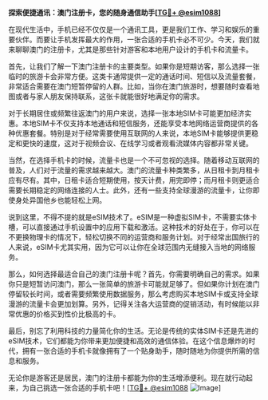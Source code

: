 **探索便捷通讯：澳门注册卡，您的随身通信助手[[TG💪+ @esim1088](https://t.me/s/esim1088)]**

在现代生活中，手机已经不仅仅是一个通讯工具，更是我们工作、学习和娱乐的重要伙伴。而要让手机发挥最大的作用，一张合适的手机卡必不可少。今天，我们就来聊聊澳门的注册卡，尤其是那些针对游客和本地用户设计的手机卡和流量卡。

首先，让我们了解一下澳门注册卡的主要类型。如果你是短期访客，那么选择一张临时的旅游卡会非常方便。这类卡通常提供一定的通话时间、短信以及流量套餐，非常适合需要在澳门短暂停留的人群。比如，当你在澳门旅游时，想要随时查看地图或者与家人朋友保持联系，这张卡就能很好地满足你的需求。

对于长期居住或频繁往返澳门的用户来说，选择一张本地SIM卡可能更加经济实惠。本地SIM卡不仅支持本地通话和短信服务，还能享受本地网络运营商提供的各种优惠套餐。特别是对于经常需要使用互联网的人来说，本地SIM卡能够提供更稳定和更快的速度，这对于视频会议、在线学习或者观看流媒体内容都非常关键。

当然，在选择手机卡的时候，流量卡也是一个不可忽视的选择。随着移动互联网的普及，人们对于流量的需求越来越大。澳门的流量卡种类繁多，从日租卡到月租卡应有尽有。其中，日租卡适合短期使用，按天计费，用完即停；而月租卡则更适合需要长期稳定的网络连接的人士。此外，还有一些支持全球漫游的流量卡，让你即使身处异国他乡也能轻松上网。

说到这里，不得不提的就是eSIM技术了。eSIM是一种虚拟SIM卡，不需要实体卡槽，可以直接通过手机设置中的应用下载和激活。这种技术的好处在于，你可以在不更换物理卡的情况下，轻松切换不同的运营商和服务计划。对于经常出国旅行的人来说，eSIM卡尤其实用，因为它可以让你在全球范围内无缝接入当地的网络服务。

那么，如何选择最适合自己的澳门注册卡呢？首先，你需要明确自己的需求。如果你只是短暂访问澳门，那么一张简单的旅游卡可能就足够了。但如果你计划在澳门停留较长时间，或者需要频繁使用数据服务，那么考虑购买本地SIM卡或支持全球漫游的流量卡会更加划算。另外，记得关注各大运营商的促销活动，有时候能以非常优惠的价格买到性价比极高的卡。

最后，别忘了利用科技的力量简化你的生活。无论是传统的实体SIM卡还是先进的eSIM技术，它们都能为你带来更加便捷和高效的通信体验。在这个信息爆炸的时代，拥有一张合适的手机卡就像拥有了一个贴身助手，随时随地为你提供所需的信息和服务。

无论你是游客还是居民，澳门的注册卡都能为你的生活增添便利。现在就行动起来，为自己挑选一张合适的手机卡吧！[[TG💪+ @esim1088](https://t.me/s/esim1088) ![Image](https://i.postimg.cc/4NQfJmqS/Snipaste-2025-05-13-00-14-12.png)]